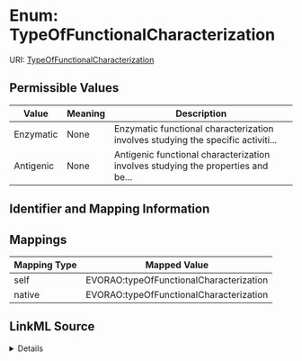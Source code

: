 # Enum: TypeOfFunctionalCharacterization



URI: [TypeOfFunctionalCharacterization](TypeOfFunctionalCharacterization.md)

## Permissible Values

| Value | Meaning | Description |
| --- | --- | --- |
| Enzymatic | None | Enzymatic functional characterization involves studying the specific activiti... |
| Antigenic | None | Antigenic functional characterization involves studying the properties and be... |









## Identifier and Mapping Information








## Mappings

| Mapping Type | Mapped Value |
| ---  | ---  |
| self | EVORAO:typeOfFunctionalCharacterization |
| native | EVORAO:typeOfFunctionalCharacterization |




## LinkML Source

<details>
```yaml
name: typeOfFunctionalCharacterization
rank: 1000
permissible_values:
  Enzymatic:
    text: Enzymatic
    description: Enzymatic functional characterization involves studying the specific
      activities and roles of enzymes in biochemical processes
  Antigenic:
    text: Antigenic
    description: Antigenic functional characterization involves studying the properties
      and behaviors of antigens

```
</details>
